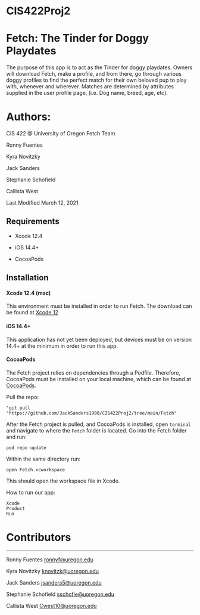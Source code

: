# CIS422Proj2

# Fetch: The Tinder for Doggy Playdates


The purpose of this app is to act as the Tinder for doggy playdates. Owners will download Fetch, make a profile, and from there, go through various doggy profiles to find the perfect match for their own beloved pup to play with, whenever and wherever.
Matches are determined by attributes supplied in the user profile page, (i.e. Dog name, breed, age, etc).

# Authors:

CIS 422 @ University of Oregon
Fetch Team

Ronny Fuentes 

Kyra Novitzky

Jack Sanders

Stephanie Schofield 

Callista West

Last Modified March 12, 2021


## Requirements


* Xcode 12.4

* iOS 14.4+

* CocoaPods

## Installation


#### Xcode 12.4 (mac)


This environment must be installed in order to run Fetch. The download can be found at [Xcode 12](https://developer.apple.com/xcode/)


#### iOS 14.4+


This application has not yet been deployed, but devices must be on version 14.4+ at the minimum in order to run this app.


#### CocoaPods


The Fetch project relies on dependencies through a Podfile. Therefore, CocoaPods must be installed on your local machine, which can be found at [CocoaPods](https://cocoapods.org). 


Pull the repo:
```
"git pull "https://github.com/JackSanders1998/CIS422Proj2/tree/main/Fetch"
```

After the Fetch project is pulled, and CocoaPods is installed, open `terminal` and navigate to where the `Fetch` folder is located. Go into the Fetch folder and run:
```
pod repo update
```

Within the same directory run:
```
open Fetch.xcworkspace
```

This should open the workspace file in Xcode. 


How to run our app: 
```
Xcode
Product
Run
```

# Contributors
--------------

Ronny Fuentes <ronnyf@uregon.edu>

Kyra Novitzky <knovitzk@uoregon.edu> 

Jack Sanders <jsanders5@uoregon.edu>

Stephanie Schofield <sschofie@uoregon.edu>

Callista West <Cwest10@uoregon.edu>

